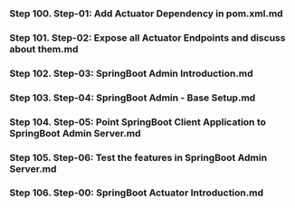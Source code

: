  
### Step 100. Step-01: Add Actuator Dependency in pom.xml.md


### Step 101. Step-02: Expose all Actuator Endpoints and discuss about them.md


### Step 102. Step-03: SpringBoot Admin Introduction.md

 
### Step 103. Step-04: SpringBoot Admin - Base Setup.md


### Step 104. Step-05: Point SpringBoot Client Application to SpringBoot Admin Server.md


### Step 105. Step-06: Test the features in SpringBoot Admin Server.md
### Step 106. Step-00: SpringBoot Actuator Introduction.md

